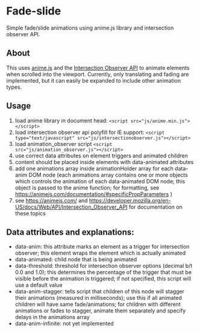 # Fade-slide
Simple fade/slide animations using anime.js library and intersection observer API.

## About
This uses [anime.js](https://animejs.com/) and the [Intersection Observer API](https://developer.mozilla.org/en-US/docs/Web/API/Intersection_Observer_API) to animate elements when scrolled into the viewport. Currently, only translating and fading are implemented, but it can easily be expanded to include other animation types.

## Usage
1. load anime library in document head: `<script src="js/anime.min.js"></script>`
2. load intersection observer api polyfill for IE support: `<script type="text/javascript" src="js/intersectionobserver.js"></script>`
3. load animation_observer script `<script src="js/animation_observer.js"></script>`
4. use correct data attributes on element triggers and animated children
5. content should be placed inside elements with data-animated attributes
6. add one animations array inside animationHolder array for each data-anim DOM node (each animations array contains one or more objects which controls the animation of each data-animated DOM node; this object is passed to the anime function; for formatting, see https://animejs.com/documentation/#specificPropParameters )
7. see https://animejs.com/ and https://developer.mozilla.org/en-US/docs/Web/API/Intersection_Observer_API for documentation on these topics

##  Data attributes and explanations:
* data-anim: this attribute marks an element as a trigger for intersection observer; this element wraps the element which is actually animated
* data-animated: child node that is being animated
* data-threshold: threshold for intersection observer options (decimal b/t 0.0 and 1.0); this determines the percentage of the trigger that must be visible before the animation is triggered; if not specified, this script will use a default value
* data-anim-stagger: tells script that children of this node will stagger their animations (measured in milliseconds); use this if all animated children will have same fade/animations; for children with different animations or fades to stagger, animate them separately and specify delays in the animations array
* data-anim-infinite: not yet implemented
